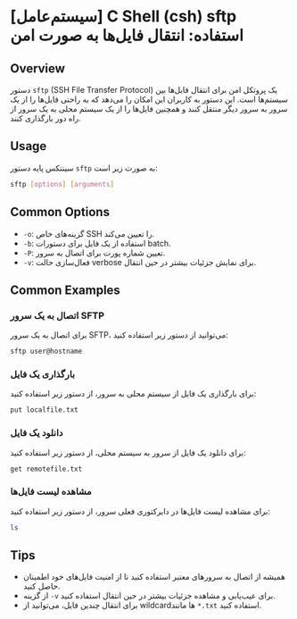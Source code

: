 # [سیستم‌عامل] C Shell (csh) sftp استفاده: انتقال فایل‌ها به صورت امن

## Overview
دستور `sftp` (SSH File Transfer Protocol) یک پروتکل امن برای انتقال فایل‌ها بین سیستم‌ها است. این دستور به کاربران این امکان را می‌دهد که به راحتی فایل‌ها را از یک سرور به سرور دیگر منتقل کنند و همچنین فایل‌ها را از یک سیستم محلی به یک سرور از راه دور بارگذاری کنند.

## Usage
سینتکس پایه دستور `sftp` به صورت زیر است:

```bash
sftp [options] [arguments]
```

## Common Options
- `-o`: گزینه‌های خاص SSH را تعیین می‌کند.
- `-b`: استفاده از یک فایل برای دستورات batch.
- `-P`: تعیین شماره پورت برای اتصال به سرور.
- `-v`: فعال‌سازی حالت verbose برای نمایش جزئیات بیشتر در حین انتقال.

## Common Examples
### اتصال به یک سرور SFTP
برای اتصال به یک سرور SFTP، می‌توانید از دستور زیر استفاده کنید:

```bash
sftp user@hostname
```

### بارگذاری یک فایل
برای بارگذاری یک فایل از سیستم محلی به سرور، از دستور زیر استفاده کنید:

```bash
put localfile.txt
```

### دانلود یک فایل
برای دانلود یک فایل از سرور به سیستم محلی، از دستور زیر استفاده کنید:

```bash
get remotefile.txt
```

### مشاهده لیست فایل‌ها
برای مشاهده لیست فایل‌ها در دایرکتوری فعلی سرور، از دستور زیر استفاده کنید:

```bash
ls
```

## Tips
- همیشه از اتصال به سرورهای معتبر استفاده کنید تا از امنیت فایل‌های خود اطمینان حاصل کنید.
- از گزینه `-v` برای عیب‌یابی و مشاهده جزئیات بیشتر در حین انتقال استفاده کنید.
- برای انتقال چندین فایل، می‌توانید از wildcardها مانند `*.txt` استفاده کنید.
